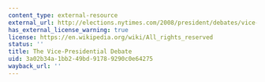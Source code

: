 ```yaml
---
content_type: external-resource
external_url: http://elections.nytimes.com/2008/president/debates/vice-presidential-debate.html
has_external_license_warning: true
license: https://en.wikipedia.org/wiki/All_rights_reserved
status: ''
title: The Vice-Presidential Debate
uid: 3a02b34a-1bb2-49bd-9178-9290c0e64275
wayback_url: ''
---
```


